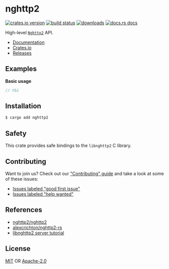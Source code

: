 # nghttp2
[![crates.io version][1]][2] [![build status][3]][4]
[![downloads][5]][6] [![docs.rs docs][7]][8]

High-level [`Nghttp2`](https://github.com/nghttp2/nghttp2) API.

- [Documentation][8]
- [Crates.io][2]
- [Releases][releases]

## Examples
__Basic usage__
```rust
// tbi
```

## Installation
```sh
$ cargo add nghttp2
```

## Safety
This crate provides safe bindings to the `libnghttp2` C library.

## Contributing
Want to join us? Check out our ["Contributing" guide][contributing] and take a
look at some of these issues:

- [Issues labeled "good first issue"][good-first-issue]
- [Issues labeled "help wanted"][help-wanted]

## References
- [nghttp2/nghttp2](https://github.com/nghttp2/nghttp2)
- [alexcrichton/nghttp2-rs](https://github.com/alexcrichton/nghttp2-rs)
- [libnghttp2 server tutorial](https://www.nghttp2.org/documentation/tutorial-server.html)

## License
[MIT](./LICENSE-MIT) OR [Apache-2.0](./LICENSE-APACHE)

[1]: https://img.shields.io/crates/v/nghttp2.svg?style=flat-square
[2]: https://crates.io/crates/nghttp2
[3]: https://img.shields.io/travis/rust-net-web/nghttp2/master.svg?style=flat-square
[4]: https://travis-ci.org/rust-net-web/nghttp2
[5]: https://img.shields.io/crates/d/nghttp2.svg?style=flat-square
[6]: https://crates.io/crates/nghttp2
[7]: https://img.shields.io/badge/docs-latest-blue.svg?style=flat-square
[8]: https://docs.rs/nghttp2

[releases]: https://github.com/rust-net-web/nghttp2/releases
[contributing]: https://github.com/rust-net-web/nghttp2/blob/master.github/CONTRIBUTING.md
[good-first-issue]: https://github.com/rust-net-web/nghttp2/labels/good%20first%20issue
[help-wanted]: https://github.com/rust-net-web/nghttp2/labels/help%20wanted
